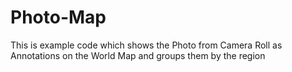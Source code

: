 Photo-Map
=========

This is example code which shows the Photo from Camera Roll as Annotations on the World Map and groups them by the region
